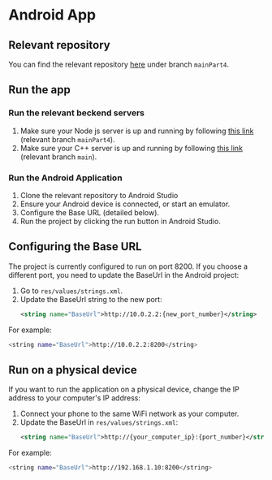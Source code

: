 # Android App

## Relevant repository
You can find the relevant repository [here](https://github.com/amitkarol/AndroidYTPart3.git) under branch `mainPart4`.

## Run the app

### Run the relevant beckend servers

1. Make sure your Node js server is up and running by following [this link](https://github.com/maayanzahavi/WebPart2.git) (relevant branch `mainPart4`).
2. Make sure your C++ server is up and running by following [this link](https://github.com/maayanzahavi/YouTubeCppServer.git) (relevant branch `main`).

### Run the Android Application

1. Clone the relevant repository to Android Studio
2. Ensure your Android device is connected, or start an emulator.
3. Configure the Base URL (detailed below).
4. Run the project by clicking the run button in Android Studio.

## Configuring the Base URL

The project is currently configured to run on port 8200. If you choose a different port, you need to update the BaseUrl in the Android project:

1. Go to `res/values/strings.xml`.
2. Update the BaseUrl string to the new port:
   ```xml
   <string name="BaseUrl">http://10.0.2.2:{new_port_number}</string>
For example:
  ```bash
<string name="BaseUrl">http://10.0.2.2:8200</string>
  ```
## Run on a physical device

If you want to run the application on a physical device, change the IP address to your computer's IP address:

1. Connect your phone to the same WiFi network as your computer.
2. Update the BaseUrl in `res/values/strings.xml`:
   ```xml
   <string name="BaseUrl">http://{your_computer_ip}:{port_number}</string>
For example:

  ```bash
<string name="BaseUrl">http://192.168.1.10:8200</string>
  ```
